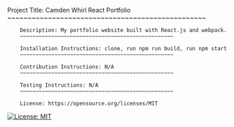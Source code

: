 Project Title: Camden Whirl React Portfolio
        ~~~~~~~~~~~~~~~~~~~~~~~~~~~~~~~~~~~~~~~~~~~~~~~~~

        Description: My portfolio website built with React.js and webpack.
        ~~~~~~~~~~~~~~~~~~~~~~~~~~~~~~~~~~~~~~~~~~~~~~~~~

        Installation Instructions: clone, run npm run build, run npm start
        ~~~~~~~~~~~~~~~~~~~~~~~~~~~~~~~~~~~~~~~~~~~~~~~~~

        Contribution Instructions: N/A
        ~~~~~~~~~~~~~~~~~~~~~~~~~~~~~~~~~~~~~~~~~~~~~~~~~

        Testing Instructions: N/A
        ~~~~~~~~~~~~~~~~~~~~~~~~~~~~~~~~~~~~~~~~~~~~~~~~~

        License: https://opensource.org/licenses/MIT
        

        
[![License: MIT](https://img.shields.io/badge/License-MIT-yellow.svg)](https://opensource.org/licenses/MIT)
